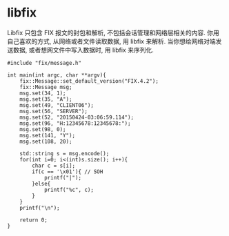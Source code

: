 # libfix

Libfix 只包含 FIX 报文的封包和解析, 不包括会话管理和网络层相关的内容. 你用自己喜欢的方式, 从网络或者文件读取数据, 用 libfix 来解析. 当你想给网络对端发送数据, 或者想网文件中写入数据时, 用 libfix 来序列化.

	#include "fix/message.h"
	
	int main(int argc, char **argv){
		fix::Message::set_default_version("FIX.4.2");
		fix::Message msg;
		msg.set(34, 1);
		msg.set(35, "A");
		msg.set(49, "CLIENT06");
		msg.set(56, "SERVER");
		msg.set(52, "20150424-03:06:59.114");
		msg.set(96, "H:12345678:12345678:");
		msg.set(98, 0);
		msg.set(141, "Y");
		msg.set(108, 20);
		
		std::string s = msg.encode();
		for(int i=0; i<(int)s.size(); i++){
			char c = s[i];
			if(c == '\x01'){ // SOH
				printf("|");
			}else{
				printf("%c", c);
			}
		}
		printf("\n");
		
		return 0;
	}
